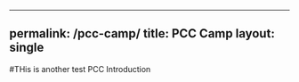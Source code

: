---
permalink: /pcc-camp/
title: PCC Camp
layout: single
--------

#THis is another test PCC Introduction